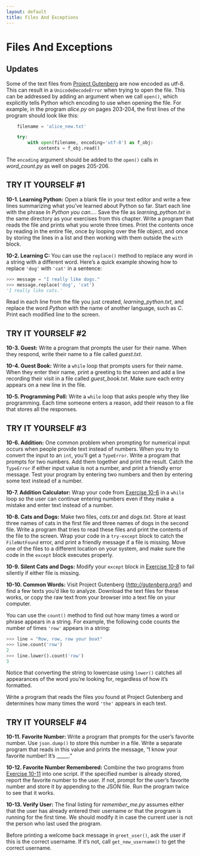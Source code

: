 ```yaml
---
layout: default
title: Files And Exceptions
---
```


# Files And Exceptions

Updates
---

Some of the text files from [Project Gutenberg](https://www.gutenberg.org/) are now encoded as utf-8. This can result in a `UnicodeDecodeError` when trying to open the file. This can be addressed by adding an argument when we call `open()`, which explicitly tells Python which encoding to use when opening the file.  For example, in the program *alice.py* on pages 203-204, the first lines of the program should look like this:

```python
    filename = 'alice_new.txt'

    try:
        with open(filename, encoding='utf-8') as f_obj:
            contents = f_obj.read()
```

The `encoding` argument should be added to the `open()` calls in *word_count.py* as well on pages 205-206.

<span id="page_197"></span>

<span id="page_197"></span>

TRY IT YOURSELF \#1
-------------------

<span id="ch10exe1"></span>**10-1. Learning Python:** Open a blank file
in your text editor and write a few lines summarizing what you’ve
learned about Python so far. Start each line with the phrase *In Python
you can...*. Save the file as *learning_python.txt* in the same
directory as your exercises from this chapter. Write a program that
reads the file and prints what you wrote three times. Print the contents
once by reading in the entire file, once by looping over the file
object, and once by storing the lines in a list and then working with
them outside the `with` block.

<span id="ch10exe2"></span>**10-2. Learning C:** You can use the
`replace()` method to replace any word in a string with a different
word. Here’s a quick example showing how to replace `'dog'` with `'cat'`
in a sentence:

``` python
>>> message = "I really like dogs."
>>> message.replace('dog', 'cat')
'I really like cats.'
```

Read in each line from the file you just created, *learning_python.txt*,
and replace the word *Python* with the name of another language, such as
*C*. Print each modified line to the screen.

TRY IT YOURSELF \#2
-------------------

<span id="ch10exe3"></span>**10-3. Guest:** Write a program that prompts
the user for their name. When they respond, write their name to a file
called *guest.txt*.

<span id="ch10exe4"></span>**10-4. Guest Book:** Write a `while` loop
that prompts users for their name. When they enter their name, print a
greeting to the screen and add a line recording their visit in a file
called *guest_book.txt*. Make sure each entry appears on a new line in
the file.

<span id="ch10exe5"></span>**10-5. Programming Poll:** Write a `while`
loop that asks people why they like programming. Each time someone
enters a reason, add their reason to a file that stores all the
responses.

TRY IT YOURSELF \#3
-------------------

<span id="ch10exe6"></span>**10-6. Addition:** One common problem when
prompting for numerical input occurs when people provide text instead of
numbers. When you try to convert the input to an `int`, you’ll get a
`TypeError`. Write a program that prompts for two numbers. Add them
together and print the result. Catch the `TypeError` if either input
value is not a number, and print a friendly error message. Test your
program by entering two numbers and then by entering some text instead
of a number.

<span id="page_208"></span><span id="ch10exe7"></span>**10-7. Addition
Calculator:** Wrap your code from [Exercise 10-6](#ch10exe6) in a
`while` loop so the user can continue entering numbers even if they make
a mistake and enter text instead of a number.

<span id="ch10exe8"></span>**10-8. Cats and Dogs:** Make two files,
*cats.txt* and *dogs.txt*. Store at least three names of cats in the
first file and three names of dogs in the second file. Write a program
that tries to read these files and print the contents of the file to the
screen. Wrap your code in a `try-except` block to catch the
`FileNotFound` error, and print a friendly message if a file is missing.
Move one of the files to a different location on your system, and make
sure the code in the `except` block executes properly.

<span id="ch10exe9"></span>**10-9. Silent Cats and Dogs:** Modify your
`except` block in [Exercise 10-8](#ch10exe8) to fail silently if either
file is missing.

<span id="ch10exe10"></span>**10-10. Common Words:** Visit Project
Gutenberg (*<http://gutenberg.org/>*) and find a few texts you’d like to
analyze. Download the text files for these works, or copy the raw text
from your browser into a text file on your computer.

You can use the `count()` method to find out how many times a word or
phrase appears in a string. For example, the following code counts the
number of times `'row'` appears in a string:

``` python
>>> line = "Row, row, row your boat"
>>> line.count('row')
2
>>> line.lower().count('row')
3
```

Notice that converting the string to lowercase using `lower()` catches
all appearances of the word you’re looking for, regardless of how it’s
formatted.

Write a program that reads the files you found at Project Gutenberg and
determines how many times the word `'the'` appears in each text.

TRY IT YOURSELF \#4
-------------------

<span id="ch10exe11"></span>**10-11. Favorite Number:** Write a program
that prompts for the user’s favorite number. Use `json.dump()` to store
this number in a file. Write a separate program that reads in this value
and prints the message, “I know your favorite number! It’s \_\_\_\_\_.”

<span id="ch10exe12"></span>**10-12. Favorite Number Remembered:**
Combine the two programs from [Exercise 10-11](#ch10exe11) into one
script. If the specified number is already stored, report the favorite number to the
user. If not, prompt for the user’s favorite number and store it by appending to the JSON file. Run the program twice to see that it works.

<span id="ch10exe13"></span>**10-13. Verify User:** The final listing
for *remember_me.py* assumes either that the user has already entered
their username or that the program is running for the first time. We
should modify it in case the current user is not the person who last
used the program.

Before printing a welcome back message in `greet_user()`, ask the user
if this is the correct username. If it’s not, call `get_new_username()`
to get the correct username.

